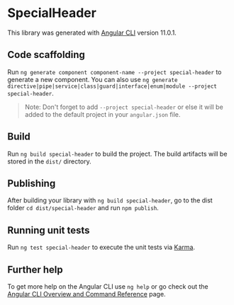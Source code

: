# SpecialHeader

This library was generated with [Angular CLI](https://github.com/angular/angular-cli) version 11.0.1.

## Code scaffolding

Run `ng generate component component-name --project special-header` to generate a new component. You can also use `ng generate directive|pipe|service|class|guard|interface|enum|module --project special-header`.
> Note: Don't forget to add `--project special-header` or else it will be added to the default project in your `angular.json` file. 

## Build

Run `ng build special-header` to build the project. The build artifacts will be stored in the `dist/` directory.

## Publishing

After building your library with `ng build special-header`, go to the dist folder `cd dist/special-header` and run `npm publish`.

## Running unit tests

Run `ng test special-header` to execute the unit tests via [Karma](https://karma-runner.github.io).

## Further help

To get more help on the Angular CLI use `ng help` or go check out the [Angular CLI Overview and Command Reference](https://angular.io/cli) page.
